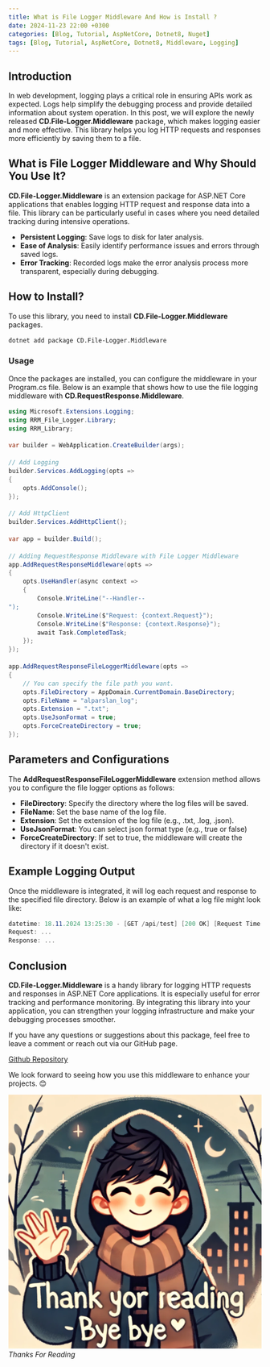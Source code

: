 ```yaml
---
title: What is File Logger Middleware And How is Install ?
date: 2024-11-23 22:00 +0300
categories: [Blog, Tutorial, AspNetCore, Dotnet8, Nuget]
tags: [Blog, Tutorial, AspNetCore, Dotnet8, Middleware, Logging]
---
```


## Introduction
In web development, logging plays a critical role in ensuring APIs work as expected. Logs help simplify the debugging process and provide detailed information about system operation. In this post, we will explore the newly released **CD.File-Logger.Middleware** package, which makes logging easier and more effective. This library helps you log HTTP requests and responses more efficiently by saving them to a file.

## What is File Logger Middleware and Why Should You Use It?
**CD.File-Logger.Middleware** is an extension package for ASP.NET Core applications that enables logging HTTP request and response data into a file. This library can be particularly useful in cases where you need detailed tracking during intensive operations.
* **Persistent Logging**: Save logs to disk for later analysis.
* **Ease of Analysis**: Easily identify performance issues and errors through saved logs.
* **Error Tracking**: Recorded logs make the error analysis process more transparent, especially during debugging.

## How to Install?
To use this library, you need to install **CD.File-Logger.Middleware** packages.

```bash
dotnet add package CD.File-Logger.Middleware
```

### Usage
Once the packages are installed, you can configure the middleware in your Program.cs file. Below is an example that shows how to use the file logging middleware with **CD.RequestResponse.Middleware**.

```csharp
using Microsoft.Extensions.Logging;
using RRM_File_Logger.Library;
using RRM_Library;

var builder = WebApplication.CreateBuilder(args);

// Add Logging
builder.Services.AddLogging(opts =>
{
    opts.AddConsole();
});

// Add HttpClient
builder.Services.AddHttpClient();

var app = builder.Build();

// Adding RequestResponse Middleware with File Logger Middleware
app.AddRequestResponseMiddleware(opts =>
{
    opts.UseHandler(async context =>
    {
        Console.WriteLine("--Handler--
");
        Console.WriteLine($"Request: {context.Request}");
        Console.WriteLine($"Response: {context.Response}");
        await Task.CompletedTask;
    });
});

app.AddRequestResponseFileLoggerMiddleware(opts =>
{
    // You can specify the file path you want.
    opts.FileDirectory = AppDomain.CurrentDomain.BaseDirectory;
    opts.FileName = "alparslan_log";
    opts.Extension = ".txt";
    opts.UseJsonFormat = true;
    opts.ForceCreateDirectory = true;
});
```

## Parameters and Configurations
The **AddRequestResponseFileLoggerMiddleware** extension method allows you to configure the file logger options as follows:
* **FileDirectory**: Specify the directory where the log files will be saved.
* **FileName**: Set the base name of the log file.
* **Extension**: Set the extension of the log file (e.g., .txt, .log, .json).
* **UseJsonFormat**: You can select json format type (e.g., true or false)
* **ForceCreateDirectory**: If set to true, the middleware will create the directory if it doesn't exist.

## Example Logging Output
Once the middleware is integrated, it will log each request and response to the specified file directory. Below is an example of what a log file might look like:
```csharp
datetime: 18.11.2024 13:25:30 - [GET /api/test] [200 OK] [Request Time: 00:00:01.025]
Request: ...
Response: ...
```
## Conclusion
**CD.File-Logger.Middleware** is a handy library for logging HTTP requests and responses in ASP.NET Core applications. It is especially useful for error tracking and performance monitoring. By integrating this library into your application, you can strengthen your logging infrastructure and make your debugging processes smoother.

If you have any questions or suggestions about this package, feel free to leave a comment or reach out via our GitHub page.

[Github Repository](https://github.com/alparslanakbas/request-response-nuget-package/tree/main/Request-Response-Middleware-Solition/RRM-File-Logger.Library)

We look forward to seeing how you use this middleware to enhance your projects. 😊

![Desktop View](/assets/img/posts/thanks-for-reading.webp)
_Thanks For Reading_